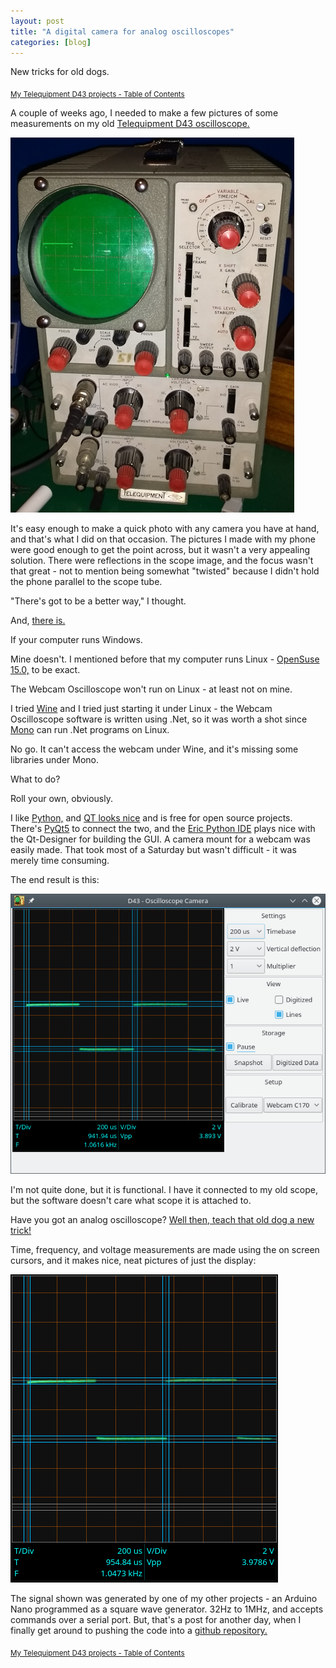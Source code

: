 ```yaml
---
layout: post
title: "A digital camera for analog oscilloscopes"
categories: [blog]
--- 
```


New tricks for old dogs.

<sub>[My Telequipment D43 projects - Table of Contents](d43toc)</sub>

A couple of weeks ago, I needed to make a few pictures of some measurements on my old [Telequipment D43 oscilloscope.](http://w140.com/tekwiki/wiki/Telequipment_D43)

![D43-Photo](/assets/D43.jpg)

It's easy enough to make a quick photo with any camera you have at hand, and that's what I did on that occasion.  The pictures I made with my phone were good enough to get the point across, but it wasn't a very appealing solution.  There were reflections in the scope image, and the focus wasn't that great - not to mention being somewhat "twisted" because I didn't hold the phone parallel to the scope tube.

"There's got to be a better way," I thought.

And, [there is.](http://www.fadstoobsessions.com/Downloads-Products/Webcam-Oscilloscope.php)

If your computer runs Windows. 

Mine doesn't.  I mentioned before that my computer runs Linux - [OpenSuse 15.0,](https://en.opensuse.org/Portal:15.0) to be exact.

The Webcam Oscilloscope won't run on Linux - at least not on mine.

I tried [Wine](https://www.winehq.org/) and I tried just starting it under Linux - the Webcam Oscilloscope software is written using .Net, so it was worth a shot since [Mono](https://www.mono-project.com/) can run .Net programs on Linux.

No go.  It can't access the webcam under Wine, and it's missing some libraries under Mono.

What to do?

Roll your own, obviously.

I like [Python,](https://www.python.org/) and [QT looks nice](https://www.qt.io/) and is free for open source projects.  There's [PyQt5](https://pypi.org/project/PyQt5/) to connect the two, and the [Eric Python IDE](https://eric-ide.python-projects.org/) plays nice with the Qt-Designer for building the GUI.  A camera mount for a webcam was easily made.  That took most of a Saturday but wasn't difficult - it was merely time consuming.

The end result is this:

![Screenshot of the D43 Camera](/assets/screenshot-D43Camera1.png)

I'm not quite done, but it is functional.  I have it connected to my old scope, but the software doesn't care what scope it is attached to.

Have you got an analog oscilloscope?  [Well then, teach that old dog a new trick!](https://github.com/JosephEoff/D43)

Time, frequency, and voltage measurements are made using the on screen cursors, and it makes nice, neat pictures of just the display:

![Camera output](/assets/testpattern.png)

The signal shown was generated by one of my other projects - an Arduino Nano programmed as a square wave generator.  32Hz to 1MHz, and accepts commands over a serial port.  But, that's a post for another day, when I finally get around to pushing the code into a [github repository.](https://github.com/JosephEoff)

<sub>[My Telequipment D43 projects - Table of Contents](d43toc)</sub>
